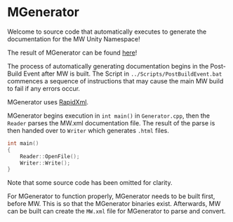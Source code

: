 # MGenerator

Welcome to source code that automatically executes to generate the documentation for the MW Unity Namespace!

The result of MGenerator can be found [here](https://wichaelmu.github.io/MW-Unity-Namespace/)!

The process of automatically generating documentation begins in the Post-Build Event after MW is built. The Script in `../Scripts/PostBuildEvent.bat` commences a sequence of instructions that may cause the main MW build to fail if any errors occur.

MGenerator uses [RapidXml](https://rapidxml.sourceforge.net/).

MGenerator begins execution in `int main()` in `Generator.cpp`, then the `Reader` parses the MW.xml documentation file. The result of the parse is then handed over to `Writer` which generates `.html` files.
```cpp
int main()
{
	Reader::OpenFile();
	Writer::Write();
}
```
Note that some source code has been omitted for clarity.

For MGenerator to function properly, MGenerator needs to be built first, before MW. This is so that the MGenerator binaries exist. Afterwards, MW can be built can create the `MW.xml` file for MGenerator to parse and convert.
